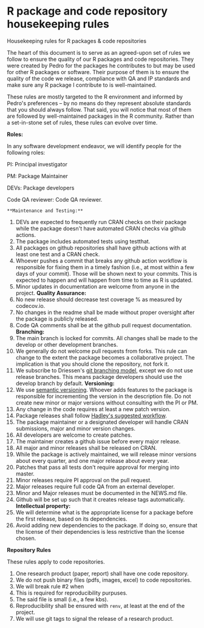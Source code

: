 # R package and code repository housekeeping rules
Housekeeping rules for R packages &amp; code repositories

The heart of this document is to serve as an agreed-upon set of rules we follow to ensure the quality of our R packages and code repositories. They were created by Pedro for the packages he contributes to but may be used for other R packages or software. Their purpose of them is to ensure the quality of the code we release, compliance with QA and IP standards and make sure any R package I contribute to is well-maintained.

These rules are mostly targeted to the R environment and informed by Pedro's preferences – by no means do they represent absolute standards that you should always follow. That said, you will notice that most of them are followed by well-maintained packages in the R community. Rather than a set-in-stone set of rules, these rules can evolve over time.

**Roles:**

In any software development endeavor, we will identify people for the following roles:

PI: Principal investigator

PM: Package Maintainer

DEVs: Package developers

Code QA reviewer: Code QA reviewer.

    **Maintenance and Testing:**
1. DEVs are expected to frequently run CRAN checks on their package while the package doesn't have automated CRAN checks via github actions.
1. The package includes automated tests using testthat.
1. All packages on github repositories shall have github actions with at least one test and a CRAN check.
1. Whoever pushes a commit that breaks any github action workflow is responsible for fixing them in a timely fashion (i.e., at most within a few days of your commit). Those will be shown next to your commits. This is expected to happen and will happen from time to time as R is updated.
1. Minor updates in documentation are welcome from anyone in the project.
    **Quality Assurance:**
1. No new release should decrease test coverage % as measured by codecov.io.
1. No changes in the readme shall be made without proper oversight after the package is publicly released.
1. Code QA comments shall be at the github pull request documentation.
    **Branching:**
1. The main branch is locked for commits. All changes shall be made to the develop or other development branches.
1. We generally do not welcome pull requests from forks. This rule can change to the extent the package becomes a collaborative project. The implication is that you should clone the repository, not fork it.
1. We subscribe to Driessen's [git branching model](https://nvie.com/posts/a-successful-git-branching-model/), except we do not use release branches. This means package developers should use the develop branch by default.
  **Versioning:**
1. We use [semantic versioning](https://semver.org/). Whoever adds features to the package is responsible for incrementing the version in the description file. Do not create new minor or major versions without consulting with the PI or PM.
1. Any change in the code requires at least a new patch version.
1. Package releases shall follow [Hadley's suggested workflow](https://r-pkgs.org/release.html).
1. The package maintainer or a designated developer will handle CRAN submissions, major and minor version changes.
1. All developers are welcome to create patches.
1. The maintainer creates a github issue before every major release.
1. All major and minor releases shall be released on CRAN.
1. While the package is actively maintained, we will release minor versions about every quarter, and one major release about every year.
1. Patches that pass all tests don't require approval for merging into master.
1. Minor releases require PI approval on the pull request.
1. Major releases require full code QA from an external developer.
1. Minor and Major releases must be documented in the NEWS.md file.
1. Github will be set up such that it creates release tags automatically.
  **Intellectual property:**
1. We will determine what is the appropriate license for a package before the first release, based on its dependencies.
1. Avoid adding new dependencies to the package. If doing so, ensure that the license of their dependencies is less restrictive than the license chosen.


**Repository Rules**

These rules apply to code repositories.

1. One research product (paper, report) shall have one code repository.
1. We do not push binary files (pdfs, images, excel) to code repositories.
1. We will break rule #2 when
  1. This is required for reproducibility purpuses.
  1. The said file is small (i.e., a few kbs).
1. Reproducibility shall be ensured with `renv`, at least at the end of the project.
1. We will use git tags to signal the release of a research product.
